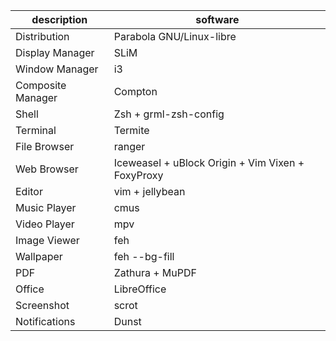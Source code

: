 description | software
--- | ---
Distribution | Parabola GNU/Linux-libre
Display Manager | SLiM
Window Manager | i3
Composite Manager | Compton
Shell | Zsh + grml-zsh-config
Terminal | Termite
File Browser | ranger
Web Browser | Iceweasel + uBlock Origin + Vim Vixen + FoxyProxy
Editor | vim + jellybean
Music Player | cmus
Video Player | mpv
Image Viewer | feh
Wallpaper | feh --bg-fill
PDF | Zathura + MuPDF
Office | LibreOffice
Screenshot | scrot
Notifications | Dunst
